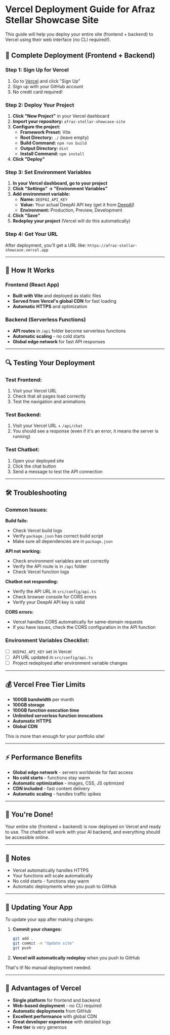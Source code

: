 # Vercel Deployment Guide for Afraz Stellar Showcase Site

This guide will help you deploy your entire site (frontend + backend) to Vercel using their web interface (no CLI required!).

## 🚀 Complete Deployment (Frontend + Backend)

### Step 1: Sign Up for Vercel
1. Go to [Vercel](https://vercel.com/) and click "Sign Up"
2. Sign up with your GitHub account
3. No credit card required!

### Step 2: Deploy Your Project
1. **Click "New Project"** in your Vercel dashboard
2. **Import your repository:** `afraz-stellar-showcase-site`
3. **Configure the project:**
   - **Framework Preset:** Vite
   - **Root Directory:** `./` (leave empty)
   - **Build Command:** `npm run build`
   - **Output Directory:** `dist`
   - **Install Command:** `npm install`
4. **Click "Deploy"**

### Step 3: Set Environment Variables
1. **In your Vercel dashboard, go to your project**
2. **Click "Settings" → "Environment Variables"**
3. **Add environment variable:**
   - **Name:** `DEEPAI_API_KEY`
   - **Value:** Your actual DeepAI API key (get it from [DeepAI](https://deepai.org/))
   - **Environment:** Production, Preview, Development
4. **Click "Save"**
5. **Redeploy your project** (Vercel will do this automatically)

### Step 4: Get Your URL
After deployment, you'll get a URL like: `https://afraz-stellar-showcase.vercel.app`

---

## 🔧 How It Works

### Frontend (React App)
- **Built with Vite** and deployed as static files
- **Served from Vercel's global CDN** for fast loading
- **Automatic HTTPS** and optimization

### Backend (Serverless Functions)
- **API routes** in `/api` folder become serverless functions
- **Automatic scaling** - no cold starts
- **Global edge network** for fast API responses

---

## 🔍 Testing Your Deployment

### Test Frontend:
1. Visit your Vercel URL
2. Check that all pages load correctly
3. Test the navigation and animations

### Test Backend:
1. Visit your Vercel URL + `/api/chat`
2. You should see a response (even if it's an error, it means the server is running)

### Test Chatbot:
1. Open your deployed site
2. Click the chat button
3. Send a message to test the API connection

---

## 🛠️ Troubleshooting

### Common Issues:

**Build fails:**
- Check Vercel build logs
- Verify `package.json` has correct build script
- Make sure all dependencies are in `package.json`

**API not working:**
- Check environment variables are set correctly
- Verify the API route is in `/api` folder
- Check Vercel function logs

**Chatbot not responding:**
- Verify the API URL in `src/config/api.ts`
- Check browser console for CORS errors
- Verify your DeepAI API key is valid

**CORS errors:**
- Vercel handles CORS automatically for same-domain requests
- If you have issues, check the CORS configuration in the API function

### Environment Variables Checklist:
- [ ] `DEEPAI_API_KEY` set in Vercel
- [ ] API URL updated in `src/config/api.ts`
- [ ] Project redeployed after environment variable changes

---

## 💰 Vercel Free Tier Limits

- **100GB bandwidth** per month
- **100GB storage**
- **100GB function execution time**
- **Unlimited serverless function invocations**
- **Automatic HTTPS**
- **Global CDN**

This is more than enough for your portfolio site!

---

## ⚡ Performance Benefits

- **Global edge network** - servers worldwide for fast access
- **No cold starts** - functions stay warm
- **Automatic optimization** - images, CSS, JS optimized
- **CDN included** - fast content delivery
- **Automatic scaling** - handles traffic spikes

---

## 🎉 You're Done!

Your entire site (frontend + backend) is now deployed on Vercel and ready to use. The chatbot will work with your AI backend, and everything should be accessible online.

---

## 📝 Notes

- Vercel automatically handles HTTPS
- Your functions will scale automatically
- No cold starts - functions stay warm
- Automatic deployments when you push to GitHub

---

## 🔄 Updating Your App

To update your app after making changes:

1. **Commit your changes:**
   ```bash
   git add .
   git commit -m "Update site"
   git push
   ```

2. **Vercel will automatically redeploy** when you push to GitHub

That's it! No manual deployment needed.

---

## 🌟 Advantages of Vercel

- **Single platform** for frontend and backend
- **Web-based deployment** - no CLI required
- **Automatic deployments** from GitHub
- **Excellent performance** with global CDN
- **Great developer experience** with detailed logs
- **Free tier** is very generous 